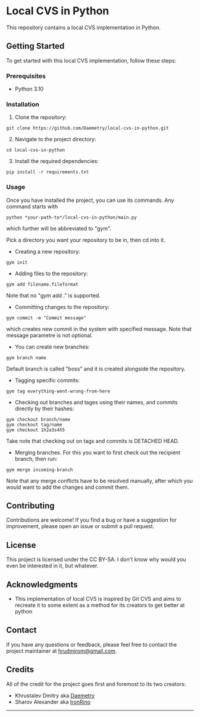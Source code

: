 # Local CVS in Python

This repository contains a local CVS implementation in Python.

## Getting Started

To get started with this local CVS implementation, follow these steps:

### Prerequisites

- Python 3.10

### Installation

1. Clone the repository:

```shell
git clone https://github.com/Daemetry/local-cvs-in-python.git
```

2. Navigate to the project directory:

```shell
cd local-cvs-in-python
```

3. Install the required dependencies:

```shell
pip install -r requirements.txt
```

### Usage

Once you have installed the project, you can use its commands. Any command starts with 

```shell
python *your-path-to*/local-cvs-in-python/main.py
```

which further will be abbreviated to "gym".

Pick a directory you want your repository to be in, then cd into it.

- Creating a new repository:

```shell
gym init
```

- Adding files to the repository:

```shell
gym add filename.fileformat
```

Note that no "gym add ." is supported.

- Committing changes to the repository:

```shell
gym commit -m "Commit message"
```

which creates new commit in the system with specified message. Note that message parametre is not optional.

- You can create new branches:

```shell
gym branch name
```

Default branch is called "boss" and it is created alongside the repository.

- Tagging specific commits:

```shell
gym tag everything-went-wrong-from-here
```

- Checking out branches and tages using their names, and commits directly by their hashes:

```shell
gym checkout branch/name
gym checkout tag/name
gym checkout 1h2a3s4h5
```

Take note that checking out on tags and commits is DETACHED HEAD.

- Merging branches. For this you want to first check out the recipient branch, then run:

```shell
gym merge incoming-branch
```

Note that any merge conflicts have to be resolved manually, 
after which you would want to add the changes and commit them. 

## Contributing

Contributions are welcome! If you find a bug or have a suggestion for improvement, please open an issue or submit a pull request.

## License

This project is licensed under the CC BY-SA. 
I don't know why would you even be interested in it, but whatever.

## Acknowledgments

- This implementation of local CVS is inspired by Git CVS and aims to recreate it to some extent 
as a method for its creators to get better at python

## Contact

If you have any questions or feedback, please feel free to contact the project maintainer at [hrudmirom@gmail.com](mailto:hrudmirom@gmail.com).

## Credits

All of the credit for the project goes first and foremost to its two creators:
- Khrustalev Dmitry aka [Daemetry](https://github.com/Daemetry)
- Sharov Alexander aka [IronRino](https://github.com/IronRino)

---
